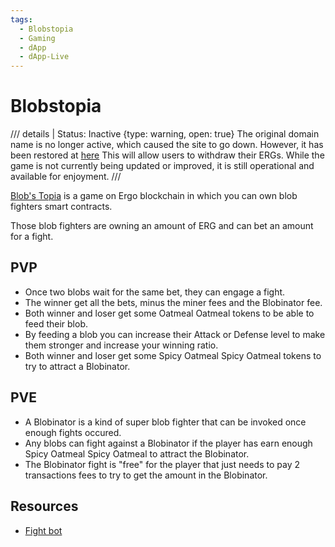```yaml
---
tags:
  - Blobstopia
  - Gaming
  - dApp
  - dApp-Live
---
```


# Blobstopia

/// details | Status: Inactive
     {type: warning, open: true}
The original domain name is no longer active, which caused the site to go down. However, it has been restored at [here](http://51.77.221.96:8080/) This will allow users to withdraw their ERGs. While the game is not currently being updated or improved, it is still operational and available for enjoyment.
///

[Blob's Topia](http://51.77.221.96:8080/) is a game on Ergo blockchain in which you can own blob fighters smart contracts.

Those blob fighters are owning an amount of ERG and can bet an amount for a fight.

## PVP

- Once two blobs wait for the same bet, they can engage a fight.
- The winner get all the bets, minus the miner fees and the Blobinator fee.
- Both winner and loser get some Oatmeal Oatmeal tokens to be able to feed their blob.
- By feeding a blob you can increase their Attack or Defense level to make them stronger and increase your winning ratio.
- Both winner and loser get some Spicy Oatmeal Spicy Oatmeal tokens to try to attract a Blobinator.

## PVE

- A Blobinator is a kind of super blob fighter that can be invoked once enough fights occured.
- Any blobs can fight against a Blobinator if the player has earn enough Spicy Oatmeal Spicy Oatmeal to attract the Blobinator.
- The Blobinator fight is "free" for the player that just needs to pay 2 transactions fees to try to get the amount in the Blobinator.

## Resources

- [Fight bot](https://github.com/ThierryM1212/blobs-topia/releases/tag/v1.1.0)
